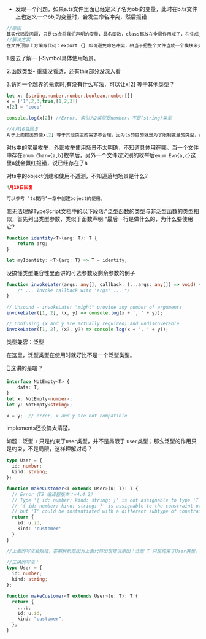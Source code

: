 -   发现一个问题，如果a.ts文件里面已经定义了名为obj的变量，此时在b.ts文件上也定义一个obj的变量时，会发生命名冲突，然后报错

  ```typescript
  //原因
  其实代码没问题，只是ts会将我们声明的变量，具名函数，class都放在全局作用域了，在生成js文件后，js文件里的变量，具名函数，class会跟ts文件的重复
  //解决方案 
  在文件顶部上方编写代码：export {} 即可避免命名冲突，相当于把整个文件当成一个模块来处理就不会报错啦~
  ```

  

1.要去了解一下Symbol具体使用场景。

2.函数类型- 重载没看透，还有this部分没深入看

3.访问一个越界的元素时,有没有什么写法，可以让x[2] 等于其他类型？

```typescript
let x: [string,number,number,boolean,number[]]
x = ['1',2,3,true,[1,2,3]] 
x[2] = 'coco'

console.log(x[2]) //Error, 索引为2类型是number，不是(string)类型

//4月16日回复
对于上面提出的使x[2] 等于其他类型的需求不合理，因为ts的目的就是为了限制变量的类型，如果要改变定义好的接口成员的属性就打破了ts原有的初衷

```

对ts中的常量枚举，外部枚举使用场景不太明确，不知道具体用在哪。当一个文件中存在`enum Char={a,b}`枚举后，另外一个文件定义别的枚举后`enum Evn{a,c}`这里a就会飘红报错，说已经存在了a

对ts中的object创建和使用不透测，不知道落地场景是什么?

```typescript
4月10日回复

可以参考 ’ts提问‘一章中创建boject的使用。
```



我无法理解TypeScript文档中的以下段落:"泛型函数的类型与非泛型函数的类型相似，首先列出类型参数，类似于函数声明:"最后一行是做什么的，为什么要使用它?

```typescript
function identity<T>(arg: T): T {
    return arg;
}

let myIdentity: <T>(arg: T) => T = identity;
```



没搞懂类型兼容性里面讲的可选参数及剩余参数的例子

```typescript
function invokeLater(args: any[], callback: (...args: any[]) => void) {
    /* ... Invoke callback with 'args' ... */
}

// Unsound - invokeLater "might" provide any number of arguments
invokeLater([1, 2], (x, y) => console.log(x + ', ' + y));

// Confusing (x and y are actually required) and undiscoverable
invokeLater([1, 2], (x?, y?) => console.log(x + ', ' + y));
```



类型兼容：泛型

在这里，泛型类型在使用时就好比不是一个泛型类型。

👆这讲的是啥？

```typescript
interface NotEmpty<T> {
    data: T;
}
let x: NotEmpty<number>;
let y: NotEmpty<string>;

x = y;  // error, x and y are not compatible
```



implements还没搞太清楚。



如题：泛型 `T` 只是约束于`User`类型，并不是局限于 `User`类型；那么泛型的作用只是约束，不是局限，这样理解对吗？

```typescript
type User = {
  id: number;
  kind: string;
};

function makeCustomer<T extends User>(u: T): T {
  // Error（TS 编译器版本：v4.4.2）
  // Type '{ id: number; kind: string; }' is not assignable to type 'T'.
  // '{ id: number; kind: string; }' is assignable to the constraint of type 'T', 
  // but 'T' could be instantiated with a different subtype of constraint 'User'.
  return {
    id: u.id,
    kind: 'customer'
  }
}

//上面的写法会报错，答案解析是因为上面代码出现错误原因：泛型 T 只是约束于User类型，并不是局限于 User类型，所以返回结果 应该还需要接收其他类型变量。

//正确的写法：
type User = {
  id: number;
  kind: string;
};

function makeCustomer<T extends User>(u: T): T {
  return {
    ...u,
    id: u.id,
    kind: "customer",
  };
}
```



